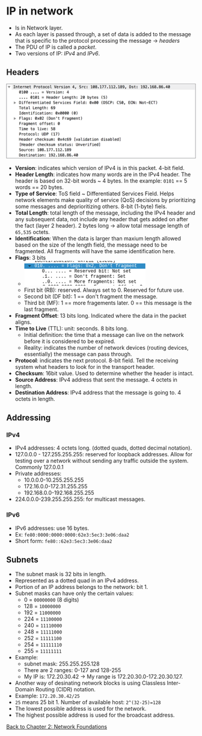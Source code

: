 # IP in network
- Is in Network layer.
- As each layer is passed through, a set of data is added to the message that is specific to the protocol processing the message -> *headers*
- The PDU of IP is called a *packet*.
- Two versions of IP: *IPv4* and *IPv6*.
## Headers
![](./ip-headers.png)
- **Version**: indicates which version of IPv4 is in this packet. 4-bit field.
- **Header Length**: indicates how many words are in the IPv4 header. The header is based on 32-bit words ~ 4 bytes. In the example: `0101` == 5 words == 20 bytes.
- **Type of Service**: ToS field ~ Differentiated Services Field. Helps network elements make quality of service (QoS) decisions by prioritizing some messages and deprioritizing others. 8-bit (1-byte) fiels.
- **Total Length**: total length of the message, including the IPv4 header and any subsequent data, not include any header that gets added on after the fact (layer 2 header). 2 bytes long -> allow total message length of `65,535` octets.
- **Identification**: When the data is larger than maxium length allowed based on the size of the length field, the message need to be fragmented. All fragments will have the same identification here.
- **Flags**: 3 bits
	- ![](./ip-flags.png)
	- First bit (RB): reserved. Always set to 0. Reserved for future use.
	- Second bit (DF bit): 1 == don't fragment the message.
	- Third bit (MF): 1 == more fragements later. 0 == this message is the last fragment.
- **Fragment Offset**: 13 bits long. Indicated where the data in the packet aligns.
- **Time to Live** (TTL): unit: seconds. 8 bits long.
	- Initial definition: the time that a message can live on the network before it is considered to be expired.
	- Reality: indicates the number of network devices (routing devices, essentially) the message can pass through.
- **Protocol**: indicates the next protocol. 8-bit field. Tell the receiving system what headers to look for in the transport header.
- **Checksum**: 16bit value. Used to determine whether the header is intact.
- **Source Address**: IPv4 address that sent the message. 4 octets in length.
- **Destination Address**: IPv4 address that the message is going to. 4 octets in length.

## Addressing
### IPv4
- IPv4 addresses: 4 octets long. (dotted quads, dotted decimal notation).
- 127.0.0.0 - 127.255.255.255: reserved for loopback addresses. Allow for testing over a network without sending any traffic outside the system. Commonly 127.0.0.1
- Private addresses:
	- 10.0.0.0-10.255.255.255
	- 172.16.0.0-172.31.255.255
	- 192.168.0.0-192.168.255.255
- 224.0.0.0-239.255.255.255: for multicast messages.

### IPv6
- IPv6 addresses: use 16 bytes.
- Ex: `fe80:0000:0000:0000:62e3:5ec3:3e06:daa2`
- Short form: `fe80::62e3:5ec3:3e06:daa2`
## Subnets
- The subnet mask is 32 bits in length.
- Represented as a dotted quad in an IPv4 address.
- Portion of an IP address belongs to the network: bit 1.
- Subnet masks can have only the certain values:
	- 0 = `00000000` (8 digits)
	- 128 = `10000000`
	- 192 = `11000000`
	- 224 = `11100000`
	- 240 = `11110000`
	- 248 = `11111000`
	- 252 = `11111100`
	- 254 = `11111110`
	- 255 = `11111111`
- Example:
	- subnet mask: 255.255.255.128
	- There are 2 ranges: 0-127 and 128-255
	- My IP is: 172.20.30.42 -> My range is 172.20.30.0-172.20.30.127.
- Another way of desinating network blocks is using Classless Inter-Domain Routing (CIDR) notation.
- Example: `172.20.30.42/25`
- `25` means 25 bit 1. Number of available host: `2^(32-25)=128`
- The lowest possible address is used for the network.
- The highest possible address is used for the broadcast address.

[Back to Chapter 2: Network Foundations](../ceh.md#chapter%202%20network%20foundations)